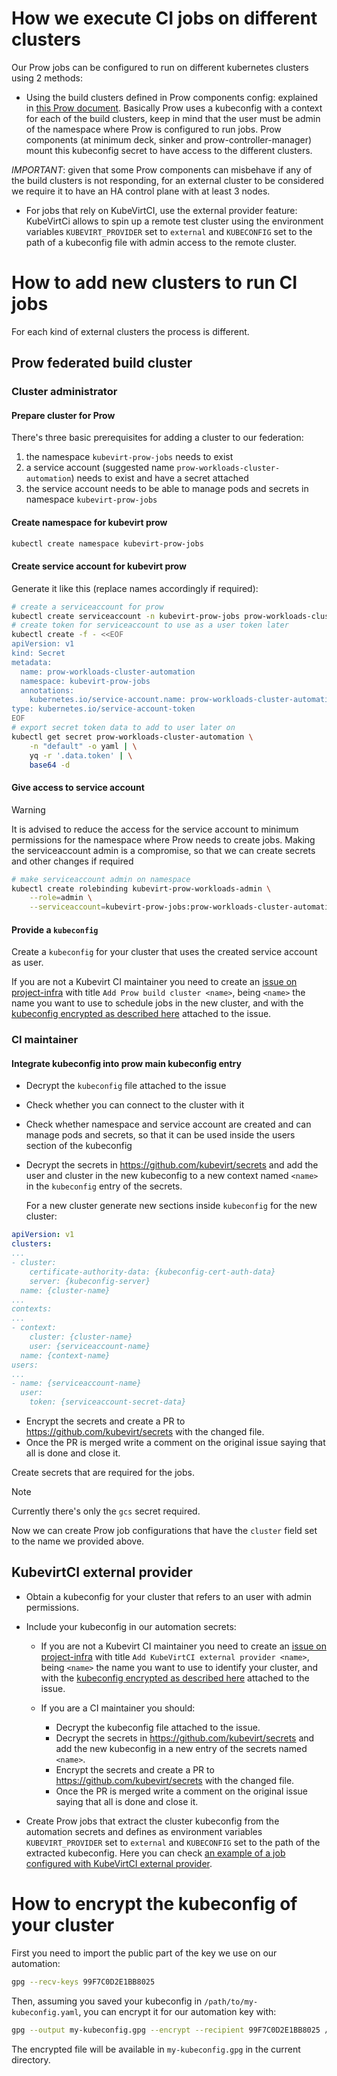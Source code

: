 # How we execute CI jobs on different clusters

Our Prow jobs can be configured to run on different kubernetes clusters using 2
methods:

* Using the build clusters defined in Prow components config: explained in
[this Prow document]. Basically Prow uses a kubeconfig with a context for each
of the build clusters, keep in mind that the user must be admin of the namespace
where Prow is configured to run jobs. Prow components (at minimum deck, sinker
and prow-controller-manager) mount this kubeconfig secret to have access to the
different clusters.

*IMPORTANT*: given that some Prow components can misbehave if any of the build
clusters is not responding, for an external cluster to be considered we require
it to have an HA control plane with at least 3 nodes.

* For jobs that rely on KubeVirtCI, use the external provider feature: KubeVirtCi
allows to spin up a remote test cluster using the environment variables
`KUBEVIRT_PROVIDER` set to `external` and `KUBECONFIG` set to the path of a
kubeconfig file with admin access to the remote cluster.

# How to add new clusters to run CI jobs

For each kind of external clusters the process is different.

## Prow federated build cluster

### Cluster administrator

#### Prepare cluster for Prow

There's three basic prerequisites for adding a cluster to our federation:
1. the namespace `kubevirt-prow-jobs` needs to exist
2. a service account (suggested name `prow-workloads-cluster-automation`) needs to exist and have a secret attached
3. the service account needs to be able to manage pods and secrets in namespace `kubevirt-prow-jobs`

#### Create namespace for kubevirt prow

```bash
kubectl create namespace kubevirt-prow-jobs
```

#### Create service account for kubevirt prow

Generate it like this (replace names accordingly if required):

```bash
# create a serviceaccount for prow
kubectl create serviceaccount -n kubevirt-prow-jobs prow-workloads-cluster-automation
# create token for serviceaccount to use as a user token later
kubectl create -f - <<EOF
apiVersion: v1
kind: Secret
metadata:
  name: prow-workloads-cluster-automation
  namespace: kubevirt-prow-jobs
  annotations:
    kubernetes.io/service-account.name: prow-workloads-cluster-automation
type: kubernetes.io/service-account-token
EOF
# export secret token data to add to user later on
kubectl get secret prow-workloads-cluster-automation \
    -n "default" -o yaml | \
    yq -r '.data.token' | \
    base64 -d
```

#### Give access to service account

> [!WARNING]
> It is advised to reduce the access for the service account to minimum permissions for the namespace where Prow needs to create jobs.
> Making the serviceaccount admin is a compromise, so that we can create secrets and other changes if required 

```bash
# make serviceaccount admin on namespace
kubectl create rolebinding kubevirt-prow-workloads-admin \
    --role=admin \
    --serviceaccount=kubevirt-prow-jobs:prow-workloads-cluster-automation
```

#### Provide a `kubeconfig`

Create a `kubeconfig` for your cluster that uses the created service account as user.

If you are not a Kubevirt CI maintainer you need to create an
[issue on project-infra] with title `Add Prow build cluster <name>`, being
`<name>` the name you want to use to schedule jobs in the new cluster, and
with the [kubeconfig encrypted as described here] attached to the issue.

### CI maintainer

#### Integrate kubeconfig into prow main kubeconfig entry
* Decrypt the `kubeconfig` file attached to the issue
* Check whether you can connect to the cluster with it
* Check whether namespace and service account are created and can manage pods and secrets, so that it can be used inside the users section of the kubeconfig
* Decrypt the secrets in https://github.com/kubevirt/secrets and add the
  user and cluster in the new kubeconfig to a new context named `<name>` in
  the `kubeconfig` entry of the secrets.

  For a new cluster generate new sections inside `kubeconfig` for the new cluster:
```yaml
apiVersion: v1
clusters:
...
- cluster:
    certificate-authority-data: {kubeconfig-cert-auth-data}
    server: {kubeconfig-server}
  name: {cluster-name}
...
contexts:
...
- context:
    cluster: {cluster-name}
    user: {serviceaccount-name}
  name: {context-name}
users:
...
- name: {serviceaccount-name}
  user:
    token: {serviceaccount-secret-data}
```
* Encrypt the secrets and create a PR to https://github.com/kubevirt/secrets
   with the changed file.
* Once the PR is merged write a comment on the original issue saying that
all is done and close it.

Create secrets that are required for the jobs.

> [!NOTE]
> Currently there's only the `gcs` secret required.

Now we can create Prow job configurations that have the `cluster` field set to the name we provided above.

## KubevirtCI external provider

  * Obtain a kubeconfig for your cluster that refers to an user with admin
  permissions.

  * Include your kubeconfig in our automation secrets:

    * If you are not a Kubevirt CI maintainer you need to create an
    [issue on project-infra] with title `Add KubeVirtCI external provider <name>`,
    being `<name>` the name you want to use to identify your cluster, and with the
    [kubeconfig encrypted as described here] attached to the issue.
    * If you are a CI maintainer you should:

      * Decrypt the kubeconfig file attached to the issue.
      * Decrypt the secrets in https://github.com/kubevirt/secrets and add the
      new kubeconfig in a new entry of the secrets named `<name>`.
      * Encrypt the secrets and create a PR to https://github.com/kubevirt/secrets
      with the changed file.
      * Once the PR is merged write a comment on the original issue saying that
      all is done and close it.

  * Create Prow jobs that extract the cluster kubeconfig from the automation
  secrets and defines as environment variables `KUBEVIRT_PROVIDER` set to `external`
  and `KUBECONFIG` set to the path of the extracted  kubeconfig. Here you can
  check [an example of a job configured with KubeVirtCI external provider].

# <a name="encrypt"></a>How to encrypt the kubeconfig of your cluster

First you need to import the public part of the key we use on our automation:

```bash
gpg --recv-keys 99F7C0D2E1BB8025
```
Then, assuming you saved your kubeconfig in `/path/to/my-kubeconfig.yaml`, you can
encrypt it for our automation key with:
```bash
gpg --output my-kubeconfig.gpg --encrypt --recipient 99F7C0D2E1BB8025 /path/to/my-kubeconfig.yaml
```
The encrypted file will be available in `my-kubeconfig.gpg` in the current
directory.


[this Prow document]: https://github.com/kubernetes/test-infra/blob/master/prow/getting_started_deploy.md#Run-test-pods-in-different-clusters
[issue on project-infra]: https://github.com/kubevirt/project-infra/issues/new
[kubeconfig encrypted as described here]: #encrypt
[an example of a job configured with KubeVirtCI external provider]: https://github.com/kubevirt/project-infra/blob/main/github/ci/prow-deploy/files/jobs/kubevirt/kubevirt/kubevirt-periodics.yaml#L1206

